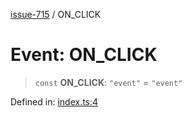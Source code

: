 [issue-715](../README.md) / ON\_CLICK

# Event: ON\_CLICK

> `const` **ON\_CLICK**: `"event"` = `"event"`

Defined in: [index.ts:4](https://github.com/typedoc2md/typedoc-plugin-markdown-scratchpad/blob/main/issues/715/src/index.ts#L4)
